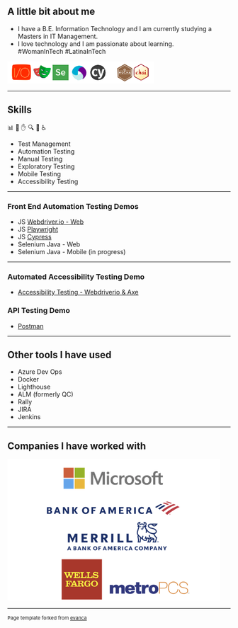 ## A little bit about me 
- I have a B.E. Information Technology and I am currently studying a Masters in IT Management.
- I love technology and I am passionate about learning.
<br>#WomanInTech #LatinaInTech

<img src="images/stack.png?raw=true"/>

--- 
## Skills
📊 🤖 ✋ 🔍 📱 ♿ 
- Test Management
- Automation Testing
- Manual Testing
- Exploratory Testing
- Mobile Testing
- Accessibility Testing

---

### Front End Automation Testing Demos

- JS [Webdriver.io - Web](https://github.com/ixmeza/wdio.conduit)
- JS [Playwright](https://github.com/ixmeza/playwright.trello)
- JS [Cypress](https://github.com/ixmeza/cy.webdriver-uni)
- Selenium Java - Web
- Selenium Java - Mobile (in progress)

---
### Automated Accessibility Testing Demo
- [Accessibility Testing - Webdriverio & Axe](https://github.com/ixmeza/wdio.axe)

### API Testing Demo
- [Postman](https://github.com/ixmeza/postman.restfulbooker)

---

## Other tools I have used
- Azure Dev Ops
- Docker
- Lighthouse
- ALM (formerly QC)
- Rally
- JIRA
- Jenkins

---

## Companies I have worked with

<img src="images/dummy_thumbnail.png?raw=true"/>


---
<p style="font-size:11px">Page template forked from <a href="https://github.com/evanca/quick-portfolio">evanca</a></p>
<!-- Remove above link if you don't want to attibute -->
